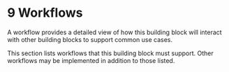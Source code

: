 # 9 Workflows

A workflow provides a detailed view of how this building block will interact with other building blocks to support common use cases.

This section lists workflows that this building block must support. Other workflows may be implemented in addition to those listed.

